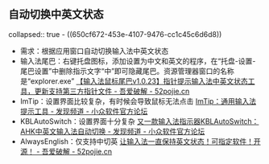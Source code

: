 ## 自动切换中英文状态
collapsed:: true
	- ((650cf672-453e-4107-9476-cc1c45c6d6d8))
- 需求：根据应用窗口自动切换输入法中英文状态
- 输入法尾巴：右键托盘图标，添加设置为中文和英文的程序，在“托盘-设置-尾巴设置”中删除指示文字“中”即可隐藏尾巴。资源管理器窗口的名称是“explorer.exe” [【输入法鼠标尾巴v1.0.23】指针提示输入法中英文状态工具，更新支持第三方指针文件 - 吾爱破解 - 52pojie.cn](https://www.52pojie.cn/thread-1927190-1-1.html)
- ImTip：设置界面比较复杂，有时候会导致鼠标无法点击 [ImTip：通用输入法提示工具 - 发现频道 - 小众软件官方论坛](https://meta.appinn.net/t/topic/32930/282)
- KBLAutoSwitch：设置界面十分复杂 [又一款输入法指示器KBLAutoSwitch：AHK中英文输入法自动切换 - 发现频道 - 小众软件官方论坛](https://meta.appinn.net/t/topic/33803/2)
- AlwaysEnglish：仅支持中切英 [让输入法一直保持英文状态！可指定软件！开源！ - 吾爱破解 - 52pojie.cn](https://www.52pojie.cn/thread-1943811-1-1.html)